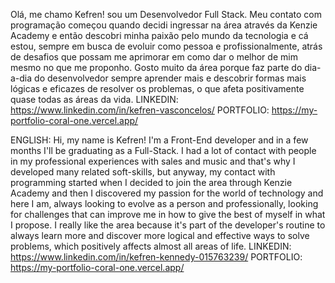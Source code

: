 Olá, me chamo Kefren! sou um Desenvolvedor Full Stack. Meu contato com programação começou quando decidi ingressar na área através da Kenzie Academy e então descobri minha paixão pelo mundo da tecnologia e cá estou, sempre em busca de evoluir como pessoa e profissionalmente, atrás de desafios que possam me aprimorar em como dar o melhor de mim mesmo no que me proponho. Gosto muito da área porque faz parte do dia-a-dia do desenvolvedor sempre aprender mais e descobrir formas mais lógicas e eficazes de resolver os problemas, o que afeta positivamente quase todas as áreas da vida.
LINKEDIN: https://www.linkedin.com/in/kefren-vasconcelos/  PORTFOLIO: https://my-portfolio-coral-one.vercel.app/

ENGLISH: 
Hi, my name is Kefren! I'm a Front-End developer and in a few months I'll be graduating as a Full-Stack. I had a lot of contact with people in my professional experiences with sales and music and that's why I developed many related soft-skills, but anyway, my contact with programming started when I decided to join the area through Kenzie Academy and then I discovered my passion for the world of technology and here I am, always looking to evolve as a person and professionally, looking for challenges that can improve me in how to give the best of myself in what I propose. I really like the area because it's part of the developer's routine to always learn more and discover more logical and effective ways to solve problems, which positively affects almost all areas of life.
LINKEDIN: https://www.linkedin.com/in/kefren-kennedy-015763239/  PORTFOLIO: https://my-portfolio-coral-one.vercel.app/

